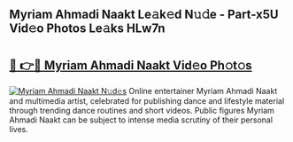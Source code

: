 ## Myriam Ahmadi Naakt Le𝚊k𝚎d N𝚞𝚍e - Part-x5U Vid𝚎o Photos Le𝚊ks HLw7n

# <h2><a href="http://fb3lilq.evod.top/?m=Myriam+Ahmadi+Naakt">🔗 👉🔴 Myriam Ahmadi Naakt Vid𝚎o Ph𝚘t𝚘s</a></h2>

[![Myriam Ahmadi Naakt N𝚞d𝚎s](https://i.imgur.com/8V9OHl7.gif)](http://fb3lilq.evod.top/?m=Myriam+Ahmadi+Naakt)
Online entertainer Myriam Ahmadi Naakt and multimedia artist, celebrated for publishing dance and lifestyle material through trending dance routines and short videos. Public figures Myriam Ahmadi Naakt can be subject to intense media scrutiny of their personal lives. 
